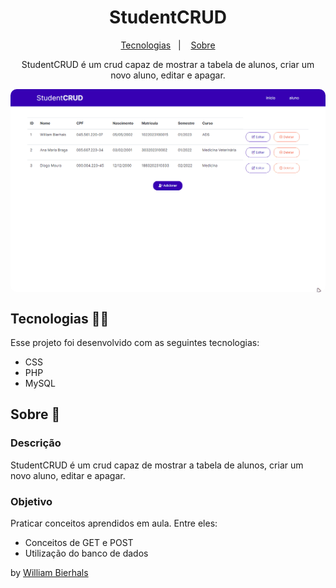 <h1 align="center"> StudentCRUD </h1>
<p align="center">
  <a href="#tecnologias-">Tecnologias</a>&nbsp;&nbsp;&nbsp;|&nbsp;&nbsp;&nbsp;
  <a href="#sobre-">Sobre</a>
</p>
<p align="center"> 
  StudentCRUD é um crud capaz de mostrar a tabela de alunos, criar um novo aluno, editar e apagar.
</p>
<p align="center">
  <img src="/crud.gif" align="center" style="border-radius: 10px" />
</p>

## Tecnologias 👨‍💻 
Esse projeto foi desenvolvido com as seguintes tecnologias:
- CSS
- PHP
- MySQL

## Sobre 📖


### Descrição
StudentCRUD é um crud capaz de mostrar a tabela de alunos, criar um novo aluno, editar e apagar.


### Objetivo
Praticar conceitos aprendidos em aula. Entre eles:

- Conceitos de GET e POST
- Utilização do banco de dados


by [William Bierhals](https://github.com/will1Zera)

